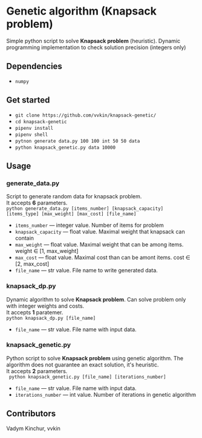 # Genetic algorithm (Knapsack problem)
Simple python script to solve **Knapsack problem** (heuristic). Dynamic programming implementation to check solution precision (integers only) 
## Dependencies
* `numpy`
## Get started
* `git clone https://github.com/vvkin/knapsack-genetic/`
* `cd knapsack-genetic`
* `pipenv install`
* `pipenv shell`
* `pytnon generate data.py 100 100 int 50 50 data`
* `python knapsack_genetic.py data 10000`
## Usage
### generate_data.py
Script to generate random data for knapsack problem.\
It accepts **6** parameters.\
`python generate_data.py [items_number] [knapsack_capacity] [items_type] [max_weight] [max_cost] [file_name]`
* `items_number` —  integer value. Number of items for problem
* `knapsack_capacity` —  float value. Maximal weight that knapsack can contain
* `max_weight` —  float value. Maximal weight that can be among items. weight ∈ [1, max_weight]
* `max_cost` —  float value. Maximal cost than can be amont items. cost ∈ [2, max_cost]
* `file_name` —  str value. File name to write generated data.
### knapsack_dp.py
Dynamic algorithm to solve **Knapsack problem**. Can solve problem only with integer weights and costs.\
It accepts **1** paratemer.\
`python knapsack_dp.py [file_name]`
* `file_name` —  str value. File name with input data.
### knapsack_genetic.py
Python script to solve **Knapsack problem** using genetic algorithm. The algorithm does not guarantee an exact solution, it's heuristic.\
It accepts **2** parameters.\
` python knapsack_genetic.py [file_name] [iterations_number]`
* `file_name` —  str value. File name with input data.
* `iterations_number` —  int value. Number of iterations in genetic algorithm
## Contributors
Vadym Kinchur, vvkin
